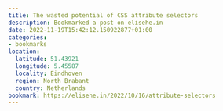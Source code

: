 ```yaml
---
title: The wasted potential of CSS attribute selectors
description: Bookmarked a post on elisehe.in
date: 2022-11-19T15:42:12.150922877+01:00
categories:
- bookmarks
location:
  latitude: 51.43921
  longitude: 5.45587
  locality: Eindhoven
  region: North Brabant
  country: Netherlands
bookmark: https://elisehe.in/2022/10/16/attribute-selectors
---
```



